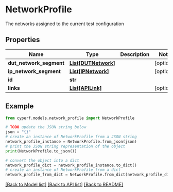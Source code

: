 # NetworkProfile

The networks assigned to the current test configuration

## Properties

Name | Type | Description | Notes
------------ | ------------- | ------------- | -------------
**dut_network_segment** | [**List[DUTNetwork]**](DUTNetwork.md) |  | [optional] 
**ip_network_segment** | [**List[IPNetwork]**](IPNetwork.md) |  | [optional] 
**id** | **str** |  | 
**links** | [**List[APILink]**](APILink.md) |  | [optional] 

## Example

```python
from cyperf.models.network_profile import NetworkProfile

# TODO update the JSON string below
json = "{}"
# create an instance of NetworkProfile from a JSON string
network_profile_instance = NetworkProfile.from_json(json)
# print the JSON string representation of the object
print(NetworkProfile.to_json())

# convert the object into a dict
network_profile_dict = network_profile_instance.to_dict()
# create an instance of NetworkProfile from a dict
network_profile_from_dict = NetworkProfile.from_dict(network_profile_dict)
```
[[Back to Model list]](../README.md#documentation-for-models) [[Back to API list]](../README.md#documentation-for-api-endpoints) [[Back to README]](../README.md)


